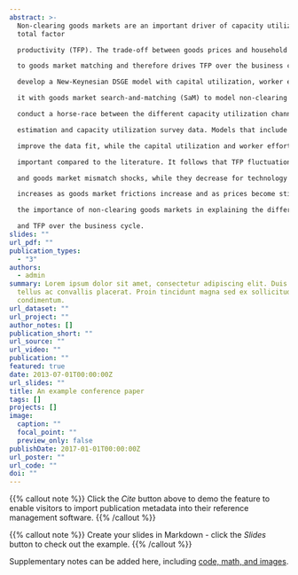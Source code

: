 ```yaml
---
abstract: >-
  Non-clearing goods markets are an important driver of capacity utilization and
  total factor

  productivity (TFP). The trade-off between goods prices and household search effort is central

  to goods market matching and therefore drives TFP over the business cycle. In this paper, I

  develop a New-Keynesian DSGE model with capital utilization, worker effort, and expand

  it with goods market search-and-matching (SaM) to model non-clearing goods markets. I

  conduct a horse-race between the different capacity utilization channels using Bayesian

  estimation and capacity utilization survey data. Models that include goods market SaM

  improve the data fit, while the capital utilization and worker effort channels are rendered less

  important compared to the literature. It follows that TFP fluctuations increase for demand

  and goods market mismatch shocks, while they decrease for technology shocks. This pattern

  increases as goods market frictions increase and as prices become stickier. The paper shows

  the importance of non-clearing goods markets in explaining the difference between technology

  and TFP over the business cycle.
slides: ""
url_pdf: ""
publication_types:
  - "3"
authors:
  - admin
summary: Lorem ipsum dolor sit amet, consectetur adipiscing elit. Duis posuere
  tellus ac convallis placerat. Proin tincidunt magna sed ex sollicitudin
  condimentum.
url_dataset: ""
url_project: ""
author_notes: []
publication_short: ""
url_source: ""
url_video: ""
publication: ""
featured: true
date: 2013-07-01T00:00:00Z
url_slides: ""
title: An example conference paper
tags: []
projects: []
image:
  caption: ""
  focal_point: ""
  preview_only: false
publishDate: 2017-01-01T00:00:00Z
url_poster: ""
url_code: ""
doi: ""
---
```


{{% callout note %}}
Click the _Cite_ button above to demo the feature to enable visitors to import publication metadata into their reference management software.
{{% /callout %}}

{{% callout note %}}
Create your slides in Markdown - click the _Slides_ button to check out the example.
{{% /callout %}}

Supplementary notes can be added here, including [code, math, and images](https://wowchemy.com/docs/writing-markdown-latex/).

